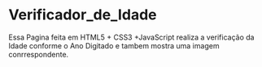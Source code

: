 # Verificador_de_Idade
Essa Pagina feita em HTML5 + CSS3 +JavaScript realiza a verificação da Idade conforme o Ano Digitado e tambem mostra uma imagem conrrespondente.
